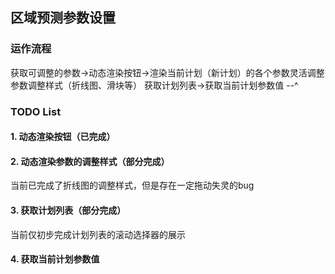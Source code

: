 ## 区域预测参数设置
### 运作流程
获取可调整的参数->动态渲染按钮->渲染当前计划（新计划）的各个参数灵活调整参数调整样式（折线图、滑块等）
获取计划列表->获取当前计划参数值 --^

### TODO List
#### 1. 动态渲染按钮（已完成）
#### 2. 动态渲染参数的调整样式（部分完成）

当前已完成了折线图的调整样式，但是存在一定拖动失灵的bug

#### 3. 获取计划列表（部分完成）

当前仅初步完成计划列表的滚动选择器的展示

#### 4. 获取当前计划参数值